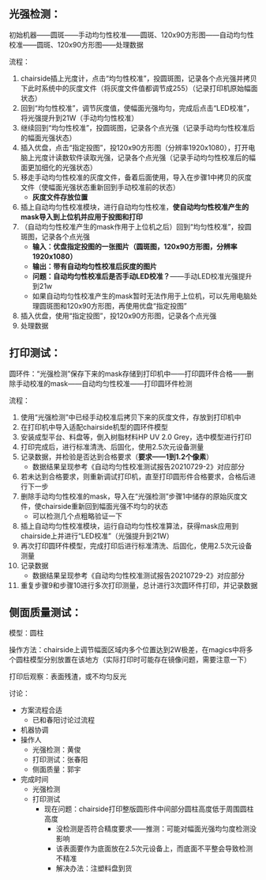 ## **光强检测：**

初始机器——圆斑——手动均匀性校准——圆斑、120x90方形图——自动均匀性校准——圆斑、120x90方形图——处理数据

流程：

1. chairside插上光度计，点击“均匀性校准”，投圆斑图，记录各个点光强并拷贝下此时系统中的灰度文件（将灰度文件值都调节成255）（记录打印机原始幅面状态）
2. 回到“均匀性校准”，调节灰度值，使幅面光强均匀，完成后点击“LED校准”，将光强提升到21W（手动均匀性校准）
3. 继续回到“均匀性校准”，投圆斑图，记录各个点光强（记录手动均匀性校准后的幅面光强状态）
4. 插入优盘，点击“指定投图”，投120x90方形图（分辨率1920x1080），打开电脑上光度计读数软件读取光强，记录各个点光强（记录手动均匀性校准后的幅面更加细化的光强状态）
5. 移走手动均匀性校准的灰度文件，备着后面使用，导入在步骤1中拷贝的灰度文件（使幅面光强状态重新回到手动校准前的状态）
   - **灰度文件存放位置**
6. 插上自动均匀性校准模块，进行自动均匀性校准，**使自动均匀性校准产生的mask导入到上位机并应用于投图和打印**
7. （自动均匀性校准产生的mask作用于上位机之后）回到“均匀性校准”，投圆斑图，记录各个点光强
   - **输入：优盘指定投图的一张图片（圆斑图，120x90方形图，分辨率1920x1080）**
   - **输出：带有自动均匀性校准后灰度的图片**
   - **问题：自动均匀性校准后是否手动LED校准？**——手动LED校准光强提升到21w
   - 如果自动均匀性校准产生的mask暂时无法作用于上位机，可以先用电脑处理圆斑图和120x90方形图，再使用优盘“指定投图”
8. 插入优盘，使用“指定投图”，投120x90方形图，记录各个点光强
9. 处理数据



## 打印测试：

圆环件：“光强检测”保存下来的mask存储到打印机中——打印圆环件合格——删除手动校准的mask——自动均匀性校准——打印圆环件检测

流程：

1. 使用“光强检测”中已经手动校准后拷贝下来的灰度文件，存放到打印机中
2. 在打印机中导入适配chairside机型的圆环件模型
3. 安装成型平台、料盘等，倒入树脂材料HP UV 2.0 Grey，选中模型进行打印
4. 打印完成后，进行标准清洗、后固化，使用2.5次元设备测量
5. 记录数据，并检验是否达到合格要求（**要求——1到1.2个像素**）
   - 数据结果呈现参考《自动均匀性校准测试报告20210729-2》对应部分
6. 若未达到合格要求，则重新调试打印机，直至打印圆形件合格要求，合格后进行下一步
7. 删除手动均匀性校准的mask，导入在“光强检测”步骤1中储存的原始灰度文件，使chairside重新回到幅面光强不均匀的状态
   - 可以检测几个点粗略验证一下
8. 插上自动均匀性校准模块，运行自动均匀性校准算法，获得mask应用到chairside上并进行“LED校准”（光强提升到21W）
9. 再次打印圆环件模型，完成打印后进行标准清洗、后固化，使用2.5次元设备测量
10. 记录数据
    - 数据结果呈现参考《自动均匀性校准测试报告20210729-2》对应部分
11. 重复步骤9和步骤10进行多次打印测量，总计进行3次圆环件打印，并记录数据



## 侧面质量测试：

模型：圆柱

操作方法：chairside上调节幅面区域内多个位置达到2W极差，在magics中将多个圆柱模型分别放置在该地方（实际打印时可能存在镜像问题，需要注意一下）

打印后观察：表面残渣，或不均匀反光





讨论：

- 方案流程合适
  - 已和春阳讨论过流程
- 机器协调
- 操作人
  - 光强检测：黄俊
  - 打印测试：张春阳
  - 侧面质量：郭宇
- 完成时间
  - 光强检测
  - 打印测试
    - 现在问题：chairside打印整版圆形件中间部分圆柱高度低于周围圆柱高度
      - 没检测是否符合精度要求——推测：可能对幅面光强均匀度检测没影响
      - 该表面要作为底面放在2.5次元设备上，而底面不平整会导致检测不精准
      - 解决办法：注塑料盘到货